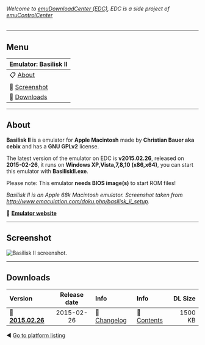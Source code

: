 ###### Welcome to [emuDownloadCenter (EDC)](https://github.com/PhoenixInteractiveNL/emuDownloadCenter/wiki/), EDC is a side project of [emuControlCenter](https://github.com/PhoenixInteractiveNL/emuControlCenter/wiki/)
***
## Menu
| **Emulator: Basilisk II** |
|:---------|
| :clipboard: [About](#about) |
| :sunrise: [Screenshot](#screenshot) |
| :floppy_disk: [Downloads](#downloads) |
***
## About
**Basilisk II** is a emulator for **Apple Macintosh** made by **Christian Bauer aka cebix** and has a **GNU GPLv2** license.

The latest version of the emulator on EDC is **v2015.02.26**, released on **2015-02-26**, it runs on **Windows XP,Vista,7,8,10 (x86,x64)**, you can start this emulator with **BasiliskII.exe**.

Please note: This emulator **needs BIOS image(s)** to start ROM files!

_Basilisk II is an Apple 68k Macintosh emulator. Screenshot taken from http://www.emaculation.com/doku.php/basilisk_ii_setup._

:link: [**Emulator website**](http://basilisk.cebix.net/)
***
## Screenshot
![](https://raw.githubusercontent.com/PhoenixInteractiveNL/emuDownloadCenter/master/hooks/basiliskii/screen.jpg "Basilisk II screenshot.")
***
## Downloads
| Version  | Release date  | Info       | Info       | DL Size    |
|:---------|:-------------:|:-----------|:-----------|-----------:|
| :floppy_disk: [**2015.02.26**](https://github.com/PhoenixInteractiveNL/edc-repo0004/raw/master/basiliskii/2015.02.26.7z) | 2015-02-26 | :page_facing_up: [Changelog](https://github.com/PhoenixInteractiveNL/edc-repo0004/blob/master/basiliskii/2015.02.26_changelog.txt) | :mag_right: [Contents](https://github.com/PhoenixInteractiveNL/edc-repo0004/blob/master/basiliskii/2015.02.26_contents.txt) | 1500 KB |

:arrow_backward: [Go to platform listing](https://github.com/PhoenixInteractiveNL/emuDownloadCenter/wiki/EDC-Platform-List)
